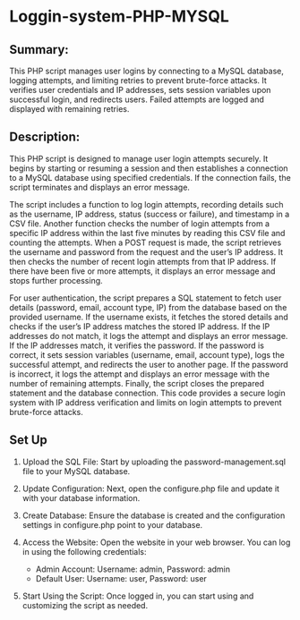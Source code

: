 # Loggin-system-PHP-MYSQL

## Summary: 

This PHP script manages user logins by connecting to a MySQL database, logging attempts, and limiting retries to prevent brute-force attacks. It verifies user credentials and IP addresses, sets session variables upon successful login, and redirects users. Failed attempts are logged and displayed with remaining retries.

## Description: 

This PHP script is designed to manage user login attempts securely. It begins by starting or resuming a session and then establishes a connection to a MySQL database using specified credentials. If the connection fails, the script terminates and displays an error message.

The script includes a function to log login attempts, recording details such as the username, IP address, status (success or failure), and timestamp in a CSV file. Another function checks the number of login attempts from a specific IP address within the last five minutes by reading this CSV file and counting the attempts.
When a POST request is made, the script retrieves the username and password from the request and the user’s IP address. It then checks the number of recent login attempts from that IP address. If there have been five or more attempts, it displays an error message and stops further processing.

For user authentication, the script prepares a SQL statement to fetch user details (password, email, account type, IP) from the database based on the provided username. If the username exists, it fetches the stored details and checks if the user’s IP address matches the stored IP address. If the IP addresses do not match, it logs the attempt and displays an error message. If the IP addresses match, it verifies the password. If the password is correct, it sets session variables (username, email, account type), logs the successful attempt, and redirects the user to another page. If the password is incorrect, it logs the attempt and displays an error message with the number of remaining attempts.
Finally, the script closes the prepared statement and the database connection. This code provides a secure login system with IP address verification and limits on login attempts to prevent brute-force attacks.

## Set Up

1. Upload the SQL File: Start by uploading the password-management.sql file to your MySQL database.


2. Update Configuration: Next, open the configure.php file and update it with your database information.


3. Create Database: Ensure the database is created and the configuration settings in configure.php point to your database.


4. Access the Website: Open the website in your web browser. You can log in using the following credentials:
    - Admin Account: Username: admin, Password: admin
    - Default User: Username: user, Password: user


5. Start Using the Script: Once logged in, you can start using and customizing the script as needed.


